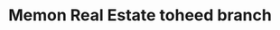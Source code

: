 ---
title: "Memon Real Estate toheed branch"
url: /karachi/memon-real-estate-toheed-branch/
shop: Reisebüro
---